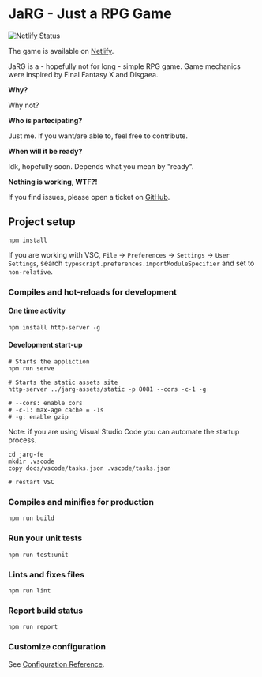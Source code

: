 # JaRG - Just a RPG Game

[![Netlify Status](https://api.netlify.com/api/v1/badges/64ba06de-3a22-4013-869f-0696b70cbd14/deploy-status)](https://app.netlify.com/sites/jarg/deploys)

The game is available on [Netlify](https://jarg.netlify.app).

JaRG is a - hopefully not for long - simple RPG game. Game mechanics were inspired by Final Fantasy X and Disgaea.

**Why?**

Why not?

**Who is partecipating?**

Just me. If you want/are able to, feel free to contribute.

**When will it be ready?**

Idk, hopefully soon. Depends what you mean by "ready".

**Nothing is working, WTF?!**

If you find issues, please open a ticket on [GitHub](https://github.com/vitalegi/jarg-fe/issues).

## Project setup

```
npm install
```

If you are working with VSC, `File` &rarr; `Preferences` &rarr; `Settings` &rarr; `User Settings`, search `typescript.preferences.importModuleSpecifier` and set to `non-relative`.

### Compiles and hot-reloads for development

#### One time activity

```
npm install http-server -g
```

#### Development start-up

```
# Starts the appliction
npm run serve

# Starts the static assets site
http-server ../jarg-assets/static -p 8081 --cors -c-1 -g

# --cors: enable cors
# -c-1: max-age cache = -1s
# -g: enable gzip
```

Note: if you are using Visual Studio Code you can automate the startup process.

```
cd jarg-fe
mkdir .vscode
copy docs/vscode/tasks.json .vscode/tasks.json

# restart VSC
```

### Compiles and minifies for production

```
npm run build
```

### Run your unit tests

```
npm run test:unit
```

### Lints and fixes files

```
npm run lint
```

### Report build status

```
npm run report
```

### Customize configuration

See [Configuration Reference](https://cli.vuejs.org/config/).
